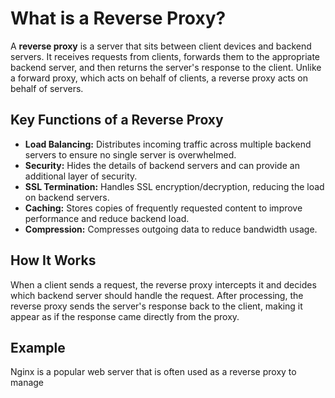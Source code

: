 # What is a Reverse Proxy?

A **reverse proxy** is a server that sits between client devices and backend servers. It receives requests from clients, forwards them to the appropriate backend server, and then returns the server's response to the client. Unlike a forward proxy, which acts on behalf of clients, a reverse proxy acts on behalf of servers.

## Key Functions of a Reverse Proxy

- **Load Balancing:** Distributes incoming traffic across multiple backend servers to ensure no single server is overwhelmed.
- **Security:** Hides the details of backend servers and can provide an additional layer of security.
- **SSL Termination:** Handles SSL encryption/decryption, reducing the load on backend servers.
- **Caching:** Stores copies of frequently requested content to improve performance and reduce backend load.
- **Compression:** Compresses outgoing data to reduce bandwidth usage.

## How It Works

When a client sends a request, the reverse proxy intercepts it and decides which backend server should handle the request. After processing, the reverse proxy sends the server's response back to the client, making it appear as if the response came directly from the proxy.

## Example

Nginx is a popular web server that is often used as a reverse proxy to manage